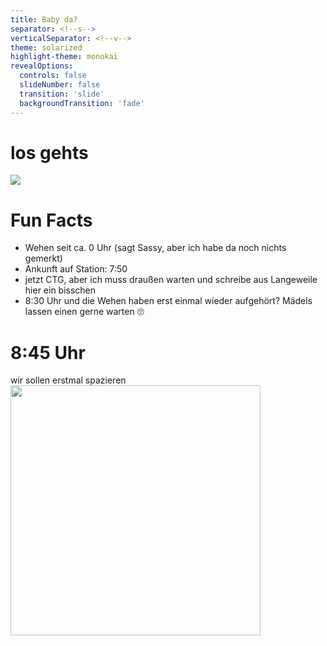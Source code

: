 ```yaml
---
title: Baby da?
separator: <!--s-->
verticalSeparator: <!--v-->
theme: solarized
highlight-theme: monokai
revealOptions:
  controls: false
  slideNumber: false
  transition: 'slide'
  backgroundTransition: 'fade'
---
```


# los gehts
![](https://i.giphy.com/AazbFyRAiYlry.webp)

<!--s-->
# Fun Facts

* Wehen seit ca. 0 Uhr (sagt Sassy, aber ich habe da noch nichts gemerkt)
* Ankunft auf Station: 7:50
* jetzt CTG, aber ich muss draußen warten und schreibe aus Langeweile hier ein bisschen
* 8:30 Uhr und die Wehen haben erst einmal wieder aufgehört? Mädels lassen einen gerne warten 🙄

<!--s-->
# 8:45 Uhr

wir sollen erstmal spazieren
<br />
<img src="https://lh3.googleusercontent.com/pw/ABLVV86md-yfjELvJQ0bSuuAllnQevykfFGlyCbQm5FaHYIWvmSuMQsGRIoHiz-z8fc8s2A6rmc4VyGwkx5DnbIBbO2e7lBOH8evSWZSUcJ-eDl1DBmAIdbXxG4Ty6vKAV3Ko2IZMdX1MJM6LIYYy8elDgxuqg=w1080-h810-s-no-gm" width="400px"/>
